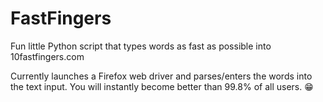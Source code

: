 # FastFingers
Fun little Python script that types words as fast as possible into 10fastfingers.com

Currently launches a Firefox web driver and parses/enters the words into the text input. You will instantly become better than 99.8% of all users. 
:grin:
